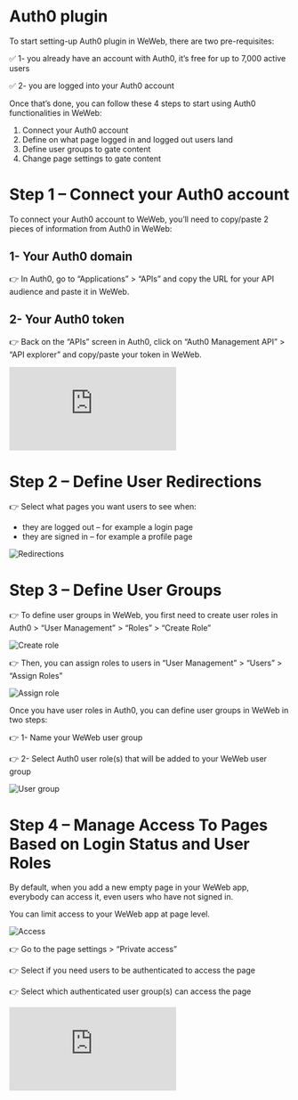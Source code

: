 # Auth0 plugin

To start setting-up Auth0 plugin in WeWeb, there are two pre-requisites: 

✅ 1- you already have an account with Auth0, it’s free for up to 7,000 active users

✅ 2- you are logged into your Auth0 account

Once that’s done, you can follow these 4 steps to start using Auth0 functionalities in WeWeb:

1. Connect your Auth0 account
2. Define on what page logged in and logged out users land
3. Define user groups to gate content
4. Change page settings to gate content

# Step 1 – Connect your Auth0 account

To connect your Auth0 account to WeWeb, you’ll need to copy/paste 2 pieces of information from Auth0 in WeWeb:

## 1- Your Auth0 domain

👉 In Auth0, go to “Applications” > “APIs” and copy the URL for your API audience and paste it in WeWeb.

## 2- Your Auth0 token

👉 Back on the “APIs” screen in Auth0, click on “Auth0 Management API” > “API explorer” and copy/paste your token in WeWeb.

<iframe src="https://www.youtube.com/embed/T9tL3AFF0FY" title="YouTube video player" frameborder="0" allow="accelerometer; autoplay; clipboard-write; encrypted-media; gyroscope; picture-in-picture" allowfullscreen></iframe>

# Step 2 – Define User Redirections

👉 Select what pages you want users to see when:

- they are logged out – for example a login page
- they are signed in – for example a profile page

![Redirections](https://weweb-changelog.ghost.io/content/images/2022/11/step2.png)

# Step 3 – Define User Groups

👉 To define user groups in WeWeb, you first need to create user roles in Auth0 > “User Management” > “Roles” > “Create Role”

![Create role](https://weweb-changelog.ghost.io/content/images/2022/11/step3a.png)

👉 Then, you can assign roles to users in “User Management” > “Users” > “Assign Roles”

![Assign role](https://weweb-changelog.ghost.io/content/images/2022/11/step3b.png)

Once you have user roles in Auth0, you can define user groups in WeWeb in two steps:

👉  1- Name your WeWeb user group

👉  2- Select Auth0 user role(s) that will be added to your WeWeb user group

![User group](https://weweb-changelog.ghost.io/content/images/2022/11/step3c.png)

# Step 4 – Manage Access To Pages Based on Login Status and User Roles

By default, when you add a new empty page in your WeWeb app, everybody can access it, even users who have not signed in.

You can limit access to your WeWeb app at page level. 

![Access](https://weweb-changelog.ghost.io/content/images/2022/11/step4a.png)

👉 Go to the page settings > “Private access”

👉 Select if you need users to be authenticated to access the page

👉 Select which authenticated user group(s) can access the page

<iframe src="https://www.youtube.com/embed/39svXaRgtm8" title="YouTube video player" frameborder="0" allow="accelerometer; autoplay; clipboard-write; encrypted-media; gyroscope; picture-in-picture" allowfullscreen></iframe>
